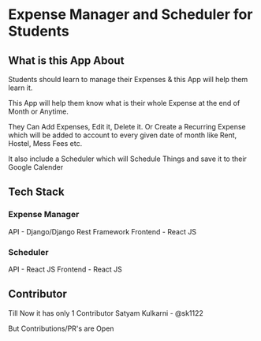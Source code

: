 # Expense Manager and Scheduler for Students


## What is this App About

Students should learn to manage their Expenses & this App will help them learn it.

This App will help them know what is their whole Expense at the end of Month or Anytime.

They Can Add Expenses, Edit it, Delete it. Or Create a Recurring Expense which will be added to account to every given date of month like Rent, Hostel, Mess Fees etc.

It also include a Scheduler which will Schedule Things and save it to their Google Calender


## Tech Stack

### Expense Manager

API - Django/Django Rest Framework
Frontend - React JS

### Scheduler

API - React JS
Frontend - React JS


## Contributor

Till Now it has only 1 Contributor
Satyam Kulkarni - @sk1122

But Contributions/PR's are Open